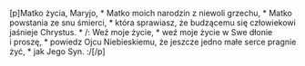 [p]Matko życia, Maryjo, * Matko moich narodzin z niewoli grzechu, * Matko powstania ze snu śmierci, * która sprawiasz, że budzącemu się człowiekowi jaśnieje Chrystus. * /: Weź moje życie, * weź moje życie w Swe dłonie i proszę, * powiedz Ojcu Niebieskiemu, że jeszcze jedno małe serce pragnie żyć, * jak Jego Syn. :/[/p]